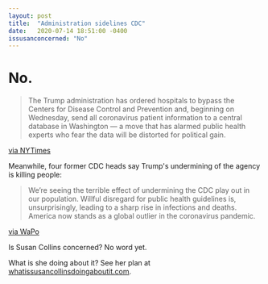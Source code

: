 ```yaml
---
layout: post
title:  "Administration sidelines CDC"
date:   2020-07-14 18:51:00 -0400
issusanconcerned: "No"
---
```

# No.

> The Trump administration has ordered hospitals to bypass the Centers for Disease Control and Prevention and, beginning on Wednesday, send all coronavirus patient information to a central database in Washington — a move that has alarmed public health experts who fear the data will be distorted for political gain.

[via NYTimes](https://www.nytimes.com/2020/07/14/world/coronavirus-update.html#link-47bd459f)

Meanwhile, four former CDC heads say Trump's undermining of the agency is killing people:

> We’re seeing the terrible effect of undermining the CDC play out in our population. Willful disregard for public health guidelines is, unsurprisingly, leading to a sharp rise in infections and deaths. America now stands as a global outlier in the coronavirus pandemic.

[via WaPo](https://www.washingtonpost.com/outlook/2020/07/14/cdc-directors-trump-politics/)

Is Susan Collins concerned? No word yet.

What is she doing about it? See her plan at [whatissusancollinsdoingaboutit.com](https://whatissusancollinsdoingaboutit.com).
